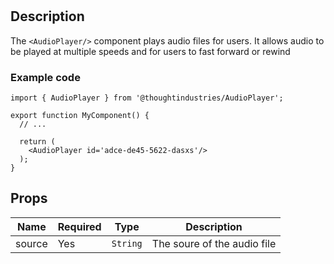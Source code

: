 # <AudioPlayer/>

## Description
The `<AudioPlayer/>` component plays audio files for users. It allows audio to be played at multiple speeds and for users to fast forward or rewind

### Example code

```tsx
import { AudioPlayer } from '@thoughtindustries/AudioPlayer';

export function MyComponent() {
  // ...

  return (
    <AudioPlayer id='adce-de45-5622-dasxs'/>
  );
}
```

## Props

| Name               | Required | Type         | Description               |
| ------------------ | -------- | -----------  | ------------------------- |
| source             | Yes      | `String`     | The soure of the audio file     |